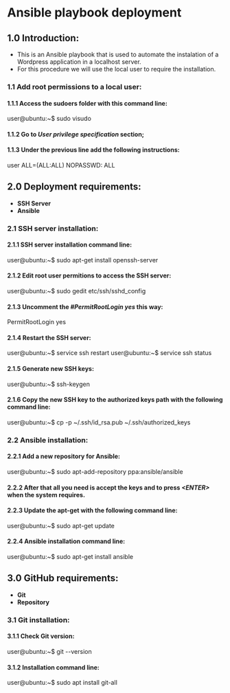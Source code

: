 Ansible playbook deployment
==========================

## 1.0 Introduction:

- This is an Ansible playbook that is used to automate the instalation of a Wordpress application in a localhost server. 
- For this procedure we will use the local user to require the installation.

### 1.1 Add root permissions to a local user:
#### 1.1.1 Access the sudoers folder with this command line:
user@ubuntu:~$ sudo visudo
#### 1.1.2 Go to *User privilege specification* section;
#### 1.1.3 Under the previous line add the following instructions:
user  ALL=(ALL:ALL) NOPASSWD: ALL

## 2.0 Deployment requirements:
- **SSH Server**
- **Ansible**

### 2.1 SSH server installation:

#### 2.1.1 SSH server installation command line:
user@ubuntu:~$ sudo apt-get install openssh-server

#### 2.1.2 Edit root user permitions to access the SSH server:
user@ubuntu:~$ sudo gedit etc/ssh/sshd_config

#### 2.1.3 Uncomment the *#PermitRootLogin yes* this way:
PermitRootLogin yes

#### 2.1.4 Restart the SSH server:
user@ubuntu:~$ service ssh restart
user@ubuntu:~$ service ssh status

#### 2.1.5 Generate new SSH keys:
user@ubuntu:~$ ssh-keygen

#### 2.1.6 Copy the new SSH key to the authorized keys path with the following command line:
user@ubuntu:~$ cp -p ~/.ssh/id_rsa.pub ~/.ssh/authorized_keys

### 2.2 Ansible installation:

#### 2.2.1 Add a new repository for Ansible:
user@ubuntu:~$ sudo apt-add-repository ppa:ansible/ansible

#### 2.2.2 After that all you need is accept the keys and to press *<*ENTER*>* when the system requires.

#### 2.2.3 Update the apt-get with the following command line:
user@ubuntu:~$ sudo apt-get update

#### 2.2.4 Ansible installation command line:
user@ubuntu:~$ sudo apt-get install ansible

## 3.0 GitHub requirements:
- **Git**
- **Repository**

### 3.1 Git installation:

#### 3.1.1 Check Git version:
user@ubuntu:~$ git --version

#### 3.1.2 Installation command line:
user@ubuntu:~$ sudo apt install git-all







